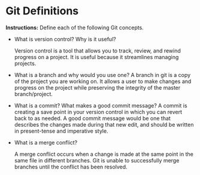 # Git Definitions

**Instructions:**  Define each of the following Git concepts.

* What is version control?  Why is it useful?

  Version control is a tool that allows you to track, review, and rewind progress on a project. It is useful because it streamlines managing projects.

* What is a branch and why would you use one?
  A branch in git is a copy of the project you are working on. It allows a user to make changes and progress on the project while preserving the integrity of the master branch/project.

* What is a commit? What makes a good commit message?
  A commit is creating a save point in your version control in which you can revert back to as needed. A good commit message would be one that describes the changes made during that new edit, and should be written in present-tense and imperative style.

* What is a merge conflict?

  A merge conflict occurs when a change is made at the same point in the same file in different branches. Git is unable to successfully merge branches until the conflict has been resolved.
